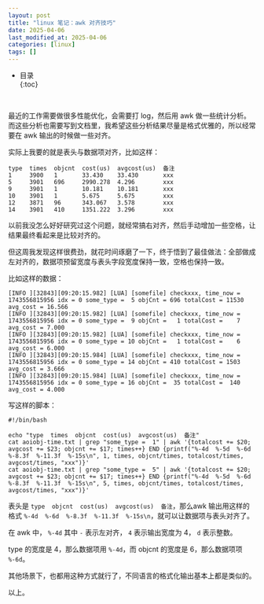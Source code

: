 ```yaml
---
layout: post
title: "linux 笔记：awk 对齐技巧"
date: 2025-04-06
last_modified_at: 2025-04-06
categories: [linux]
tags: []
---
```


* 目录  
{:toc}
<br/>

最近的工作需要做很多性能优化，会需要打 log，然后用 awk 做一些统计分析。而这些分析也需要写到文档里，我希望这些分析结果尽量是格式优雅的，所以经常要在 awk 输出的时候做一些对齐。   

实际上我要的就是表头与数据项对齐，比如这样：    

```
type  times  objcnt  cost(us)  avgcost(us)  备注
1     3900   1       33.430    33.430       xxx             
5     3901   696     2990.278  4.296        xxx             
9     3901   1       10.181    10.181       xxx             
10    3901   1       5.675     5.675        xxx          
12    3871   96      343.067   3.578        xxx           
14    3901   410     1351.222  3.296        xxx           
```

以前我没怎么好好研究过这个问题，就经常搞右对齐，然后手动增加一些空格，让结果最终看起来是比较对齐的。   

但这周我发现这样很费劲，就花时间琢磨了一下，终于悟到了最佳做法：全部做成左对齐的，数据项预留宽度与表头字段宽度保持一致，空格也保持一致。  

比如这样的数据：  

```
[INFO ][32843][09:20:15.982] [LUA] [somefile] checkxxx, time_now = 1743556815956 idx = 0 some_type =  5 objCnt = 696 totalCost = 11530 avg_cost = 16.566 
[INFO ][32843][09:20:15.982] [LUA] [somefile] checkxxx, time_now = 1743556815956 idx = 0 some_type =  9 objCnt =   1 totalCost =    7 avg_cost = 7.000 
[INFO ][32843][09:20:15.982] [LUA] [somefile] checkxxx, time_now = 1743556815956 idx = 0 some_type = 10 objCnt =   1 totalCost =    6 avg_cost = 6.000 
[INFO ][32843][09:20:15.984] [LUA] [somefile] checkxxx, time_now = 1743556815956 idx = 0 some_type = 14 objCnt = 410 totalCost = 1503 avg_cost = 3.666 
[INFO ][32843][09:20:15.984] [LUA] [somefile] checkxxx, time_now = 1743556815956 idx = 0 some_type = 16 objCnt =  35 totalCost =  140 avg_cost = 4.000 
```

写这样的脚本：   

```
#!/bin/bash

echo "type  times  objcnt  cost(us)  avgcost(us)  备注"
cat aoiobj-time.txt | grep "some_type =  1" | awk '{totalcost += $20; avgcost += $23; objcnt += $17; times++} END {printf("%-4d  %-5d  %-6d  %-8.3f  %-11.3f  %-15s\n", 1, times, objcnt/times, totalcost/times, avgcost/times, "xxx")}'
cat aoiobj-time.txt | grep "some_type =  5" | awk '{totalcost += $20; avgcost += $23; objcnt += $17; times++} END {printf("%-4d  %-5d  %-6d  %-8.3f  %-11.3f  %-15s\n", 5, times, objcnt/times, totalcost/times, avgcost/times, "xxx")}'
```

表头是  `type  objcnt  cost(us)  avgcost(us)  备注`，那么awk 输出用这样的格式 `%-4d  %-6d  %-8.3f  %-11.3f  %-15s\n`，就可以让数据项与表头对齐了。   

在 awk 中， `%-4d` 其中 `-` 表示左对齐， `4` 表示输出宽度为 4， `d` 表示整数。   

type 的宽度是 4，那么数据项用 `%-4d`，而 objcnt 的宽度是 6，那么数据项项 `%-6d`。   

其他场景下，也都用这种方式就行了，不同语言的格式化输出基本上都是类似的。   

以上。   